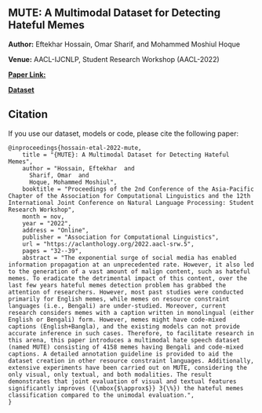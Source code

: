 ## MUTE: A Multimodal Dataset for Detecting Hateful Memes

**Author:** Eftekhar Hossain, Omar Sharif, and Mohammed Moshiul Hoque

**Venue:** AACL-IJCNLP, Student Research Workshop (AACL-2022)   

 [**Paper Link:**](https://aclanthology.org/2022.aacl-srw.5/)

 [**Dataset**](https://drive.google.com/file/d/1ozTFUM7q27g7uckhPWUiQFwhROCiEUAc/view?usp=sharing)


 ## Citation
If you use our dataset, models or code, please cite the following paper:
```
@inproceedings{hossain-etal-2022-mute,
    title = "{MUTE}: A Multimodal Dataset for Detecting Hateful Memes",
    author = "Hossain, Eftekhar  and
      Sharif, Omar  and
      Hoque, Mohammed Moshiul",
    booktitle = "Proceedings of the 2nd Conference of the Asia-Pacific Chapter of the Association for Computational Linguistics and the 12th International Joint Conference on Natural Language Processing: Student Research Workshop",
    month = nov,
    year = "2022",
    address = "Online",
    publisher = "Association for Computational Linguistics",
    url = "https://aclanthology.org/2022.aacl-srw.5",
    pages = "32--39",
    abstract = "The exponential surge of social media has enabled information propagation at an unprecedented rate. However, it also led to the generation of a vast amount of malign content, such as hateful memes. To eradicate the detrimental impact of this content, over the last few years hateful memes detection problem has grabbed the attention of researchers. However, most past studies were conducted primarily for English memes, while memes on resource constraint languages (i.e., Bengali) are under-studied. Moreover, current research considers memes with a caption written in monolingual (either English or Bengali) form. However, memes might have code-mixed captions (English+Bangla), and the existing models can not provide accurate inference in such cases. Therefore, to facilitate research in this arena, this paper introduces a multimodal hate speech dataset (named MUTE) consisting of 4158 memes having Bengali and code-mixed captions. A detailed annotation guideline is provided to aid the dataset creation in other resource constraint languages. Additionally, extensive experiments have been carried out on MUTE, considering the only visual, only textual, and both modalities. The result demonstrates that joint evaluation of visual and textual features significantly improves ({\mbox{$\approx$}} 3{\%}) the hateful memes classification compared to the unimodal evaluation.",
}
```

